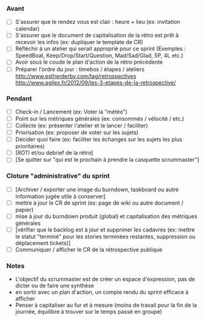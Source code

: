 ### Avant


- [ ] S'assurer que le rendez vous est clair : heure + lieu (ex: invitation calendar)
- [ ] S'assurer que le document de capitalisation de la rétro est prêt à recevoir les infos (ex: dupliquer le template de CR)
- [ ] Réfléchir à un atelier qui serait approprié pour ce sprint (Exemples : SpeedBoat, Keep/Drop/Start/Question, Mad/Sad/Glad, 5P, 4L etc.)
- [ ] Avoir sous le coude le plan d'action de la rétro précédente
- [ ] Préparer l'ordre du jour : timebox / étapes / ateliers http://www.estherderby.com/tag/retrospectives http://www.agilex.fr/2012/09/les-3-etapes-de-la-retrospective/

### Pendant

- [ ] Check-in / Lancement (ex: Voter la "météo")
- [ ] Point sur les métriques générales (ex: consommés / vélocité / etc.)
- [ ] Collecte (ex: présenter l'atelier et le lancer / faciliter)
- [ ] Priorisation (ex: proposer de voter sur les sujets)
- [ ] Décider quoi faire (ex: faciliter les échanges sur les sujets les plus prioritaires)
- [ ] [ROTI et/ou debrief de la rétro]
- [ ] [Se quitter sur "qui est le prochain à prendre la casquette scrummaster"]

### Cloture "administrative" du sprint

- [ ] [Archiver / exporter une image du burndown, taskboard ou autre information jugée utile à conserver]
- [ ] mettre à jour le CR de sprint (ex: page de wiki ou autre document / papier)
- [ ] mise à jour du burndown produit (global) et capitalisation des métriques générales
- [ ] [vérifier que le backlog est à jour et supprimer les cadavres (ex: mettre le statut "terminé" pour les stories terminées restantes, suppression ou déplacement tickets)]
- [ ] Communiquer / afficher le CR de la rétrospective publique

### Notes

* L'objectif du scrummaster est de créer un espace d'expression, pas de dicter ou de faire une synthèse
* en sortir avec un plan d'action, un compte rendu du sprint efficace à afficher
* Penser à capitaliser au fur et à mesure (moins de travail pour la fin de la journée, équilibre à trouver sur le temps passé en groupe)
